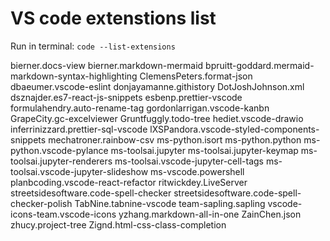 # VS code extenstions list

Run in terminal: `code --list-extensions`

bierner.docs-view
bierner.markdown-mermaid
bpruitt-goddard.mermaid-markdown-syntax-highlighting
ClemensPeters.format-json
dbaeumer.vscode-eslint
donjayamanne.githistory
DotJoshJohnson.xml
dsznajder.es7-react-js-snippets
esbenp.prettier-vscode
formulahendry.auto-rename-tag
gordonlarrigan.vscode-kanbn
GrapeCity.gc-excelviewer
Gruntfuggly.todo-tree
hediet.vscode-drawio
inferrinizzard.prettier-sql-vscode
lXSPandora.vscode-styled-components-snippets
mechatroner.rainbow-csv
ms-python.isort
ms-python.python
ms-python.vscode-pylance
ms-toolsai.jupyter
ms-toolsai.jupyter-keymap
ms-toolsai.jupyter-renderers
ms-toolsai.vscode-jupyter-cell-tags
ms-toolsai.vscode-jupyter-slideshow
ms-vscode.powershell
planbcoding.vscode-react-refactor
ritwickdey.LiveServer
streetsidesoftware.code-spell-checker
streetsidesoftware.code-spell-checker-polish
TabNine.tabnine-vscode
team-sapling.sapling
vscode-icons-team.vscode-icons
yzhang.markdown-all-in-one
ZainChen.json
zhucy.project-tree
Zignd.html-css-class-completion
